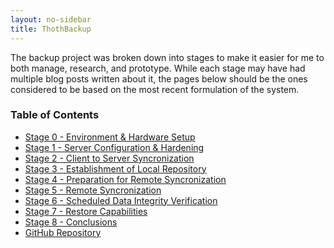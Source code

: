 ```yaml
---
layout: no-sidebar
title: ThothBackup
---
```


The backup project was broken down into stages to make it easier for me to both
manage, research, and prototype. While each stage may have had multiple blog
posts written about it, the pages below should be the ones considered to be
based on the most recent formulation of the system.

### Table of Contents ###

* [Stage 0 - Environment & Hardware Setup][1]
* [Stage 1 - Server Configuration & Hardening][2]
* [Stage 2 - Client to Server Syncronization][3]
* [Stage 3 - Establishment of Local Repository][4]
* [Stage 4 - Preparation for Remote Syncronization][5]
* [Stage 5 - Remote Syncronization][6]
* [Stage 6 - Scheduled Data Integrity Verification][7]
* [Stage 7 - Restore Capabilities][8]
* [Stage 8 - Conclusions][9]
* [GitHub Repository][10]

[1]:  /projects/thothbackup/stage-0/
[2]:  /projects/thothbackup/stage-1/
[3]:  /projects/thothbackup/stage-2/
[4]:  /projects/thothbackup/stage-3/
[5]:  /projects/thothbackup/stage-4/
[6]:  /projects/thothbackup/stage-5/
[7]:  /projects/thothbackup/stage-6/
[8]:  /projects/thothbackup/stage-7/
[9]:  /projects/thothbackup/stage-8/
[10]: https://github.com/zyradyl/ThothBackup

